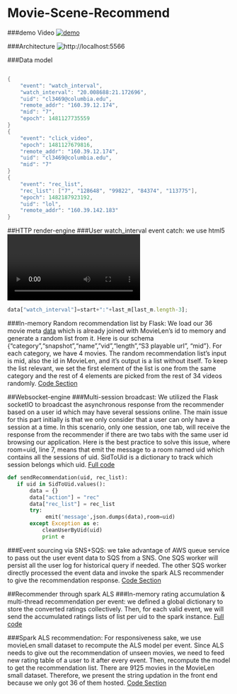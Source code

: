 # Movie-Scene-Recommend

###demo Video
[![demo](https://img.youtube.com/vi/cs7U9zyJlho/0.jpg)](https://www.youtube.com/watch?v=cs7U9zyJlho)

###Architecture
![http://localhost:5566](https://github.com/micklinISgood/Movie-Scene-Recommend/blob/master/arch/CloudFinalArch3.png)

###Data model
```java

{
    "event": "watch_interval",
    "watch_interval": "20.008688:21.172696",
    "uid": "cl3469@columbia.edu",
    "remote_addr": "160.39.12.174",
    "mid": "7",
    "epoch": 1481127735559
}
{
    "event": "click_video",
    "epoch": 1481127679816,
    "remote_addr": "160.39.12.174",
    "uid": "cl3469@columbia.edu",
    "mid": "7"
}
{
    "event": "rec_list",
    "rec_list": ["7", "128648", "99822", "84374", "113775"],
    "epoch": 1482187923192,
    "uid": "lol",
    "remote_addr": "160.39.142.183"
}

```

##HTTP render-engine
###User watch_interval event catch: 
we use html5 <video> tag to play the videos which we hosted on S3. video tag api provides onplay , onpause, ontimeupdate and onseeked callback to listen on. However, when onseeked is triggered, the video’s current time will ping to the seeked position. We desired to get the final time position before the video was seeked. Here, we keep an array to push all the current time of the video while ontimeupdate is triggered. Therefore, when onseeked is triggered, we can look up the array to get the final time position before seeked. Below is the code sample. And we pass the interval with key “watch_interval” to backend, where 3rd time from the end of array is the time before seeked is triggered. 
[Full code](https://github.com/micklinISgood/Movie-Scene-Recommend/blob/master/Http-render/static/js/home.js)
```js
data["watch_interval"]=start+":"+last_m[last_m.length-3];
```

###In-memory Random recommendation list by Flask: 
We load our 36 movie meta [data](https://github.com/micklinISgood/Movie-Scene-Recommend/blob/master/Http-render/static/joined.csv) which is already joined with MovieLen’s id  to memory and  generate a random list from it. Here is our schema {“category”,“snapshot”,“name”,”vid”,“length”,“S3 playable url”, “mid”}. For each category, we have 4 movies. The random recommendation list’s input is mid, also the id in MovieLen, and it’s output is a list without itself. To keep the list relevant, we set the first element of the list is one from the same category and the rest of 4 elements are picked from the rest of 34 videos randomly. 
[Code Section](https://github.com/micklinISgood/Movie-Scene-Recommend/blob/master/Http-render/application.py#L130-L169)

##Websocket-engine 
###Multi-session broadcast: 
We utilized the Flask socketIO to broadcast the asynchronous response from the recommender based on a user id which may have several sessions online. The main issue for this part initially is that we only consider that a user can only have a session at a time. In this scenario, only one session, one tab, will receive the response from the recommender if there are two tabs with the same user id browsing our application. Here is the best practice to solve this issue, where room=uid, line 7, means that emit the message to a room named uid which contains all the sessions of uid. SidToUid is a dictionary to track which session belongs which uid. 
[Full code](https://github.com/micklinISgood/Movie-Scene-Recommend/blob/master/websocket-engine/app.py)
```python
def sendRecommendation(uid, rec_list):
   if uid in SidToUid.values():
       data = {}
       data["action"] = "rec"
       data["rec_list"] = rec_list
       try:                 
            emit('message',json.dumps(data),room=uid)
       except Exception as e:
           cleanUserByUid(uid)
           print e
```

###Event sourcing via SNS+SQS: 
we take advantage of AWS queue service to pass out the user event data to SQS from a SNS. One SQS worker will persist all the user log for historical query if needed. The other SQS worker directly processed the event data and invoke the spark ALS recommender to give the recommendation response. 
[Code Section](https://github.com/micklinISgood/Movie-Scene-Recommend/blob/master/websocket-engine/app.py#L71-L74)

##Recommender through spark ALS
###In-memory rating accumulation & multi-thread recommendation per event: 
we defined a global dictionary to store the converted ratings collectively. Then, for each valid event, we will send the accumulated ratings lists of list per uid to the spark instance. 
[Full code](https://github.com/micklinISgood/Movie-Scene-Recommend/blob/master/recommender/rating.py)

###Spark ALS recommendation: 
For responsiveness sake, we use movieLen small dataset to recompute the ALS model per event. Since ALS needs to give out the recommendation of unseen movies, we need to feed new rating table of a user to it after every event. Then, recompute the model to get the recommendation list. There are 9125 movies in the MovieLen small dataset. Therefore, we present the string updation in the front end because we only got 36 of them hosted. 
[Code Section](https://github.com/micklinISgood/Movie-Scene-Recommend/blob/master/recommender/engine.py#L129-L155)
